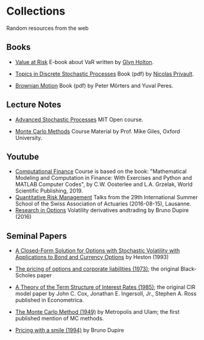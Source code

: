 # Collections
Random resources from the web


## Books
 - [Value at Risk](https://www.value-at-risk.net/what-were-about/) E-book about VaR written by [Glyn Holton](https://www.linkedin.com/in/glyn-holton-26a70474).
 - [Topics in Discrete Stochastic Processes](https://personal.ntu.edu.sg/nprivault/MAS728/stochastic_modeling.pdf) Book (pdf) by [Nicolas Privault](https://personal.ntu.edu.sg/nprivault/).

 - [Brownian Motion](https://people.bath.ac.uk/maspm/book.pdf) Book (pdf) by Peter Mörters and Yuval Peres.

## Lecture Notes
 - [Advanced Stochastic Processes](https://ocw.mit.edu/courses/15-070j-advanced-stochastic-processes-fall-2013/pages/lecture-notes/) MIT Open course.

- [Monte Carlo Methods](https://people.maths.ox.ac.uk/gilesm/mc/) Course Material by Prof. Mike Giles, Oxford University.

## Youtube

- [Computational Finance](https://www.youtube.com/watch?v=IRMn6JQvU8A&list=PL6zzGYGhbWrPaI-op1UfNl0uDglxdkaOB) Course is based on the book:
"Mathematical Modeling and Computation in Finance: With Exercises and Python and MATLAB Computer Codes", by C.W. Oosterlee and L.A. Grzelak, World Scientific Publishing, 2019.
- [Quantitative Risk Management](https://www.youtube.com/watch?v=lVYjLsmu4sk&list=PLjRMLLpI1_tMySFStRDW0fAw-ZefJ4KgG) Talks from the 29th International Summer School of the Swiss Association of Actuaries (2016-08-15), Lausanne.
- [Research in Options](https://www.youtube.com/watch?v=8tr3EqTCv-E) Volatility derivatives andtrading by Bruno Dupire (2016)

## Seminal Papers

- [A Closed-Form Solution for Options with Stochastic Volatility with Applications to Bond and Currency Options](https://www.ma.imperial.ac.uk/~ajacquie/IC_Num_Methods/IC_Num_Methods_Docs/Literature/Heston.pdf) by Heston (1993)

- [The pricing of options and corporate liabilities (1973)](https://www.cs.princeton.edu/courses/archive/fall09/cos323/papers/black_scholes73.pdf); the original Black-Scholes paper

- [A Theory of the Term Structure of Interest Rates (1985)](https://pages.stern.nyu.edu/~dbackus/BCZ/discrete_time/CIR_Econometrica_85.pdf); the original CIR model paper by John C. Cox, Jonathan E. Ingersoll, Jr., Stephen A. Ross published in Econometrica.

- [The Monte Carlo Method (1949)](https://people.bordeaux.inria.fr/pierre.delmoral/MetropolisUlam49.pdf) by Metropolis and Ulam; the first published mention of MC methods.

- [Pricing with a smile (1994)](http://spekulant.com.pl/article/Volatility%20Surface%20Modeling/dupire%20local%20vol.pdf) by Bruno Dupire
